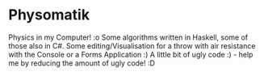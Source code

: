 ﻿# Physomatik
Physics in my Computer! :o
Some algorithms written in Haskell, some of those also in C#.
Some editing/Visualisation for a throw with air resistance with the Console or a Forms Application :)
A little bit of ugly code :) - help me by reducing the amount of ugly code! :D
